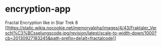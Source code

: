 # encryption-app
Fractal Encryption like in Star Trek 8
[[https://static.wikia.nocookie.net/memoryalpha/images/4/43/Fraktaler_Verschl%C3%BCsselungscode.jpg/revision/latest/scale-to-width-down/1000?cb=20130927183245&path-prefix=de|alt=fractalcode]]
